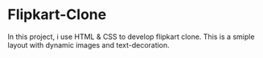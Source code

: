 # Flipkart-Clone
In this project, i use HTML & CSS to develop flipkart clone.
This is a smiple layout with dynamic images and text-decoration.
